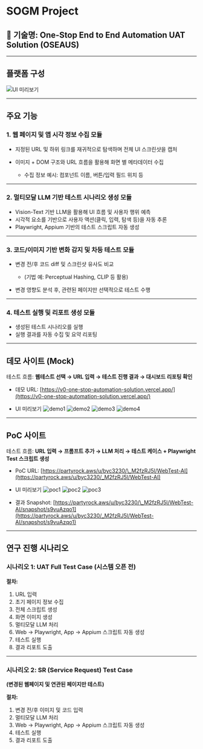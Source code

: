 # SOGM Project

## 📄 기술명: One-Stop End to End Automation UAT Solution (OSEAUS)

---

## 플랫폼 구성

![UI 미리보기](./assets/platform_stack.png)

---

## 주요 기능

### 1. 웹 페이지 및 앱 시각 정보 수집 모듈

* 지정된 URL 및 하위 링크를 재귀적으로 탐색하며 전체 UI 스크린샷을 캡처
* 이미지 + DOM 구조와 URL 흐름을 활용해 화면 별 메타데이터 수집

  * 수집 정보 예시: 컴포넌트 이름, 버튼/입력 필드 위치 등

---

### 2. 멀티모달 LLM 기반 테스트 시나리오 생성 모듈

* Vision-Text 기반 LLM을 활용해 UI 흐름 및 사용자 행위 예측
* 시각적 요소를 기반으로 사용자 액션(클릭, 입력, 탐색 등)을 자동 추론
* Playwright, Appium 기반의 테스트 스크립트 자동 생성

---

### 3. 코드/이미지 기반 변화 감지 및 차등 테스트 모듈

* 변경 전/후 코드 diff 및 스크린샷 유사도 비교

  * (기법 예: Perceptual Hashing, CLIP 등 활용)
* 변경 영향도 분석 후, 관련된 페이지만 선택적으로 테스트 수행

---

### 4. 테스트 실행 및 리포트 생성 모듈

* 생성된 테스트 시나리오를 실행
* 실행 결과를 자동 수집 및 요약 리포팅

---

## 데모 사이트 (Mock)

테스트 흐름:
**웹테스트 선택 → URL 입력 → 테스트 진행 결과 → 대시보드 리포팅 확인**

* 데모 URL:
  [https://v0-one-stop-automation-solution.vercel.app/](https://v0-one-stop-automation-solution.vercel.app/)

* UI 미리보기
  ![demo1](./assets/demo1.png)
  ![demo2](./assets/demo2.png)
  ![demo3](./assets/demo3.png)
  ![demo4](./assets/demo4.png)

---

## PoC 사이트

테스트 흐름:
**URL 입력 → 프롬프트 추가 → LLM 처리 → 테스트 케이스 + Playwright Test 스크립트 생성**

* PoC URL:
  [https://partyrock.aws/u/byc3230/\_M2fzRJ5l/WebTest-AI](https://partyrock.aws/u/byc3230/_M2fzRJ5l/WebTest-AI)

* UI 미리보기
  ![poc1](./assets/poc1.png)
  ![poc2](./assets/poc2.png)
  ![poc3](./assets/poc3.png)

* 결과 Snapshot:
  [https://partyrock.aws/u/byc3230/\_M2fzRJ5l/WebTest-AI/snapshot/s9vuAzqo1](https://partyrock.aws/u/byc3230/_M2fzRJ5l/WebTest-AI/snapshot/s9vuAzqo1)

---

## 연구 진행 시나리오

### 시나리오 1: **UAT Full Test Case** (시스템 오픈 전)

**절차:**

1. URL 입력
2. 초기 페이지 정보 수집
3. 전체 스크립트 생성
4. 화면 이미지 생성
5. 멀티모달 LLM 처리
6. Web → Playwright, App → Appium 스크립트 자동 생성
7. 테스트 실행
8. 결과 리포트 도출

---

### 시나리오 2: **SR (Service Request) Test Case**

**(변경된 웹페이지 및 연관된 페이지만 테스트)**

**절차:**

1. 변경 전/후 이미지 및 코드 입력
2. 멀티모달 LLM 처리
3. Web → Playwright, App → Appium 스크립트 자동 생성
4. 테스트 실행
5. 결과 리포트 도출

